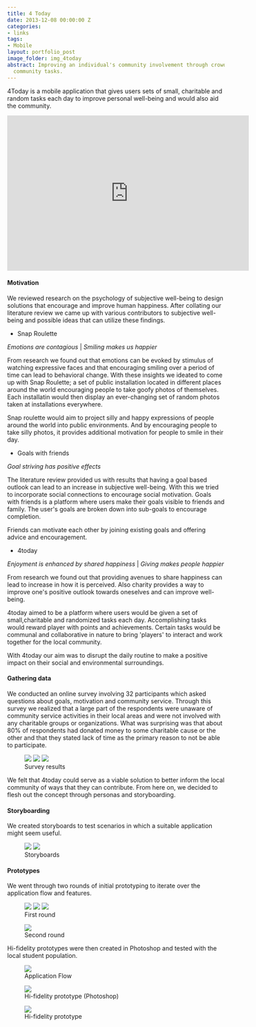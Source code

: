 ```yaml
---
title: 4 Today
date: 2013-12-08 00:00:00 Z
categories:
- links
tags:
- Mobile
layout: portfolio_post
image_folder: img_4today
abstract: Improving an individual's community involvement through crowdsourced local
  community tasks.
---
```


4Today is a mobile application that gives users sets of small, charitable and random tasks each day to improve personal well-being and would also aid the community.

<p style="text-align:center">
<iframe width="560" height="360" src="http://www.youtube.com/embed/iFVl4vuCiiE" frameborder="0"> </iframe>
</p>

<h4>Motivation</h4>

We reviewed research on the psychology of subjective well-being to design solutions that encourage and improve human happiness. After collating our literature review we came up with various contributors to subjective well-being and possible ideas that can utilize these findings.

* Snap Roulette

*Emotions are contagious* | *Smiling makes us happier*

From research we found out that emotions can be evoked by stimulus of watching expressive faces and that encouraging smiling over a period of time can lead to behavioral change. With these insights we ideated to come up with Snap Roulette; a set of public installation located in different places around the world encouraging people to take goofy photos of themselves. Each installatin would then display an ever-changing set of random photos taken at installations everywhere.

Snap roulette would aim to project silly and happy expressions of people around the world into public environments. And by encouraging people to take silly photos, it provides additional motivation for people to smile in their day.

* Goals with friends

*Goal striving has positive effects*

The literature review provided us with results that having a goal based outlook can lead to an increase in subjective well-being. With this we tried to incorporate social connections to encourage social motivation. Goals with friends is a platform where users make their goals visible to friends and family. The user's goals are broken down into sub-goals to encourage completion.

Friends can motivate each other by joining existing goals and offering advice and encouragement.

* 4today

*Enjoyment is enhanced by shared happiness* | *Giving makes people happier*

From research we found out that providing avenues to share happiness can lead to increase in how it is perceived. Also charity provides a way to improve one's positive outlook towards oneselves and can improve well-being.

4today aimed to be a platform where users would be given a set of small,charitable and randomized tasks each day. Accomplishing tasks would reward player with points and achievements. Certain tasks would be communal and collaborative in nature to bring 'players' to interact and work together for the local community.

With 4today our aim was to disrupt the daily routine to make a positive impact on their social and environmental surroundings.


<h4>Gathering data</h4>

We conducted an online survey involving 32 participants which asked questions about goals, motivation and community service. Through this survey we realized that a large part of the respondents were unaware of community service activities in their local areas and were not involved with any charitable groups or organizations. What was surprising was that about 80% of respondents had donated money to some charitable cause or the other and that they stated lack of time as the primary reason to not be able to participate.

<figure class="post-image-thumbnails">
	<img src="/img/img_4today/survey_1.png" class="post-thumbnail img-polaroid">
	<img src="/img/img_4today/survey_2.png" class="post-thumbnail img-polaroid">
	<img src="/img/img_4today/survey_4.png" class="post-thumbnail img-polaroid">
	<figcaption>Survey results</figcaption>
</figure>

We felt that 4today could serve as a viable solution to better inform the local community of ways that they can contribute. From here on, we decided to flesh out the concept through personas and storyboarding.

<h4>Storyboarding</h4>

We created storyboards to test scenarios in which a suitable application might seem useful.

<figure class="post-image-thumbnails">
	<img src="/img/img_4today/storyboard_1.png" class="post-thumbnail img-polaroid">
	<img src="/img/img_4today/storyboard_2.JPG" class="post-thumbnail img-polaroid">
	<figcaption>Storyboards</figcaption>
</figure>

<h4>Prototypes</h4>

We went through two rounds of initial prototyping to iterate over the application flow and features.

<figure class="post-image-thumbnails">
	<img src="/img/img_4today/Communities.png" class="post-thumbnail img-polaroid">
	<img src="/img/img_4today/members.png" class="post-thumbnail img-polaroid">
	<img src="/img/img_4today/tasks.png" class="post-thumbnail img-polaroid">
	<figcaption>First round</figcaption>
</figure>

<figure class="post-image">
	<img src="/img/img_4today/prototype_1.png" class="enlarge_img">
	<figcaption>Second round</figcaption>
</figure>

Hi-fidelity prototypes were then created in Photoshop and tested with the local student population.

<figure class="post-image">
	<img src="/img/img_4today/flow.png" class="enlarge_img">
	<figcaption>Application Flow</figcaption>
</figure>

<figure class="post-image">
	<img src="/img/img_4today/prototype_2.png" class="enlarge_img">
	<figcaption>Hi-fidelity prototype (Photoshop)</figcaption>
</figure>

<figure class="post-image">
	<img src="/img/img_4today/prototype_3.png" class="enlarge_img">
	<figcaption>Hi-fidelity prototype</figcaption>
</figure>